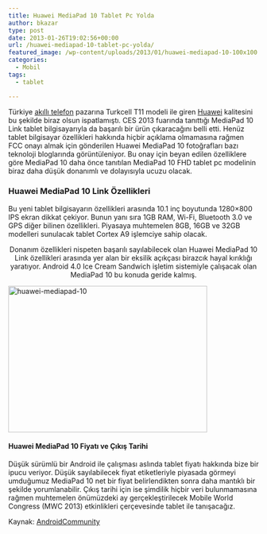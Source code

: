 ```yaml
---
title: Huawei MediaPad 10 Tablet Pc Yolda
author: bkazar
type: post
date: 2013-01-26T19:02:56+00:00
url: /huawei-mediapad-10-tablet-pc-yolda/
featured_image: /wp-content/uploads/2013/01/huawei-mediapad-10-100x100.jpg
categories:
  - Mobil
tags:
  - tablet

---
```

Türkiye [akıllı telefon][1] pazarına Turkcell T11 modeli ile giren [Huawei][2] kalitesini bu şekilde biraz olsun ispatlamıştı. CES 2013 fuarında tanıttığı MediaPad 10 Link tablet bilgisayarıyla da başarılı bir ürün çıkaracağını belli etti. Henüz tablet bilgisayar özellikleri hakkında hiçbir açıklama olmamasına rağmen FCC onayı almak için gönderilen Huawei MediaPad 10 fotoğrafları bazı teknoloji bloglarında görüntüleniyor. Bu onay için beyan edilen özelliklere göre MediaPad 10 daha önce tanıtılan MediaPad 10 FHD tablet pc modelinin biraz daha düşük donanımlı ve dolayısıyla ucuzu olacak.

### Huawei MediaPad 10 Link Özellikleri

Bu yeni tablet bilgisayarın özellikleri arasında 10.1 inç boyutunda 1280&#215;800 IPS ekran dikkat çekiyor. Bunun yanı sıra 1GB RAM, Wi-Fi, Bluetooth 3.0 ve GPS diğer bilinen özellikleri. Piyasaya muhtemelen 8GB, 16GB ve 32GB modelleri sunulacak tablet Cortex A9 işlemciye sahip olacak.

<p style="text-align: center;">
  Donanım özellikleri nispeten başarılı sayılabilecek olan Huawei MediaPad 10 Link özellikleri arasında yer alan bir eksilik açıkçası birazcık hayal kırıklığı yaratıyor. Android 4.0 Ice Cream Sandwich işletim sistemiyle çalışacak olan MediaPad 10 bu konuda geride kalmış.
</p>

<img class="size-large wp-image-11320 aligncenter" alt="huawei-mediapad-10" src="https://www.murekkep.org/wp-content/uploads/2013/01/huawei-mediapad-10-400x295.jpg" width="400" height="295" srcset="https://www.murekkep.org/wp-content/uploads/2013/01/huawei-mediapad-10-400x295.jpg 400w, https://www.murekkep.org/wp-content/uploads/2013/01/huawei-mediapad-10-50x36.jpg 50w, https://www.murekkep.org/wp-content/uploads/2013/01/huawei-mediapad-10-125x92.jpg 125w, https://www.murekkep.org/wp-content/uploads/2013/01/huawei-mediapad-10-270x200.jpg 270w, https://www.murekkep.org/wp-content/uploads/2013/01/huawei-mediapad-10-412x305.jpg 412w, https://www.murekkep.org/wp-content/uploads/2013/01/huawei-mediapad-10.jpg 540w" sizes="(max-width: 400px) 100vw, 400px" /> 

#### Huawei MediaPad 10 Fiyatı ve Çıkış Tarihi

Düşük sürümlü bir Android ile çalışması aslında tablet fiyatı hakkında bize bir ipucu veriyor. Düşük sayılabilecek fiyat etiketleriyle piyasada görmeyi umduğumuz MediaPad 10 net bir fiyat belirlendikten sonra daha mantıklı bir şekilde yorumlanabilir. Çıkış tarihi için ise şimdilik hiçbir veri bulunmamasına rağmen muhtemelen önümüzdeki ay gerçekleştirilecek Mobile World Congress (MWC 2013) etkinlikleri çerçevesinde tablet ile tanışacağız.

Kaynak: [AndroidCommunity][3]

 [1]: https://www.murekkep.org/telefon
 [2]: https://www.murekkep.org/telefon/huawei-ascend-d2
 [3]: http://androidcommunity.com